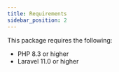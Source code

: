 ```yaml
---
title: Requirements
sidebar_position: 2
---
```


This package requires the following:

- PHP 8.3 or higher
- Laravel 11.0 or higher
